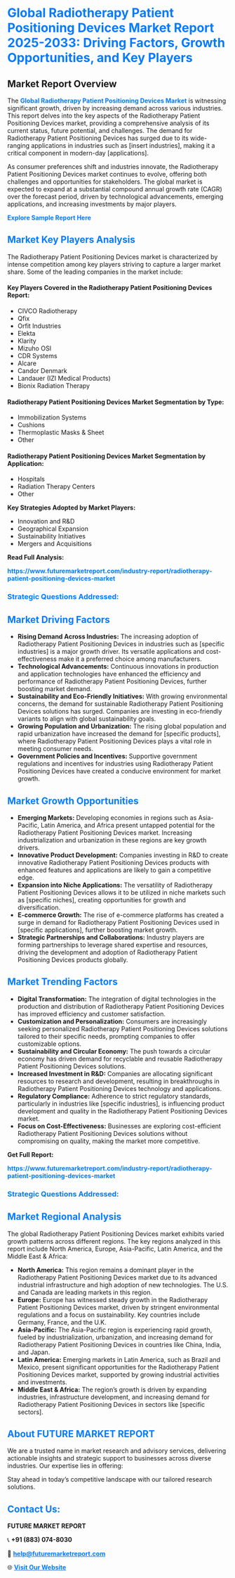 <h1 style="color: #007BFF;">Global Radiotherapy Patient Positioning Devices Market Report 2025-2033: Driving Factors, Growth Opportunities, and Key Players</h1>

<section id="overview">
<h2>Market Report Overview</h2>
<p>The <a href="https://www.futuremarketreport.com/industry-report/radiotherapy-patient-positioning-devices-market" style="color: #007BFF; text-decoration: none;"><strong>Global Radiotherapy Patient Positioning Devices Market</strong></a> is witnessing significant growth, driven by increasing demand across various industries. This report delves into the key aspects of the Radiotherapy Patient Positioning Devices market, providing a comprehensive analysis of its current status, future potential, and challenges. The demand for Radiotherapy Patient Positioning Devices has surged due to its wide-ranging applications in industries such as [insert industries], making it a critical component in modern-day [applications].</p>
<p>As consumer preferences shift and industries innovate, the Radiotherapy Patient Positioning Devices market continues to evolve, offering both challenges and opportunities for stakeholders. The global market is expected to expand at a substantial compound annual growth rate (CAGR) over the forecast period, driven by technological advancements, emerging applications, and increasing investments by major players.</p>
</section>

<section id="overview">
<p><a href="https://www.futuremarketreport.com/request-sample/reportId=27931" style="color: #007BFF; text-decoration: none;"><strong>Explore Sample Report Here</strong></a></p>
</section>

<section id="key-players">
<h2 style="color: #007BFF;">Market Key Players Analysis</h2>
<p>The Radiotherapy Patient Positioning Devices market is characterized by intense competition among key players striving to capture a larger market share. Some of the leading companies in the market include:</p>
<h4>Key Players Covered in the Radiotherapy Patient Positioning Devices Report:</h4>
<ul><li>CIVCO Radiotherapy</li><li>Qfix</li><li>Orfit Industries</li><li>Elekta</li><li>Klarity</li><li>Mizuho OSI</li><li>CDR Systems</li><li>Alcare</li><li>Candor Denmark</li><li>Landauer (IZI Medical Products)</li><li>Bionix Radiation Therapy</li></ul>
<h4>Radiotherapy Patient Positioning Devices Market Segmentation by Type:</h4>
<ul><li>Immobilization Systems</li><li>Cushions</li><li>Thermoplastic Masks &amp; Sheet</li><li>Other</li></ul>

<h4>Radiotherapy Patient Positioning Devices Market Segmentation by Application:</h4>
<ul><li>Hospitals</li><li>Radiation Therapy Centers</li><li>Other</li></ul>
<p><strong>Key Strategies Adopted by Market Players:</strong></p>
<ul>
<li>Innovation and R&D</li>
<li>Geographical Expansion</li>
<li>Sustainability Initiatives</li>
<li>Mergers and Acquisitions</li>
</ul>
</section>

<section>
<p><strong>Read Full Analysis: </strong></p><a href="https://www.futuremarketreport.com/industry-report/radiotherapy-patient-positioning-devices-market" style="color: #007BFF; text-decoration: none;"><strong>https://www.futuremarketreport.com/industry-report/radiotherapy-patient-positioning-devices-market</strong></a>
<h3 style="color: #007BFF;">Strategic Questions Addressed:</h3>
</section>

<section id="driving-factors">
<h2 style="color: #007BFF;">Market Driving Factors</h2>
<ul>
<li><strong>Rising Demand Across Industries:</strong> The increasing adoption of Radiotherapy Patient Positioning Devices in industries such as [specific industries] is a major growth driver. Its versatile applications and cost-effectiveness make it a preferred choice among manufacturers.</li>
<li><strong>Technological Advancements:</strong> Continuous innovations in production and application technologies have enhanced the efficiency and performance of Radiotherapy Patient Positioning Devices, further boosting market demand.</li>
<li><strong>Sustainability and Eco-Friendly Initiatives:</strong> With growing environmental concerns, the demand for sustainable Radiotherapy Patient Positioning Devices solutions has surged. Companies are investing in eco-friendly variants to align with global sustainability goals.</li>
<li><strong>Growing Population and Urbanization:</strong> The rising global population and rapid urbanization have increased the demand for [specific products], where Radiotherapy Patient Positioning Devices plays a vital role in meeting consumer needs.</li>
<li><strong>Government Policies and Incentives:</strong> Supportive government regulations and incentives for industries using Radiotherapy Patient Positioning Devices have created a conducive environment for market growth.</li>
</ul>
</section>

<section id="growth-opportunities">
<h2 style="color: #007BFF;">Market Growth Opportunities</h2>
<ul>
<li><strong>Emerging Markets:</strong> Developing economies in regions such as Asia-Pacific, Latin America, and Africa present untapped potential for the Radiotherapy Patient Positioning Devices market. Increasing industrialization and urbanization in these regions are key growth drivers.</li>
<li><strong>Innovative Product Development:</strong> Companies investing in R&D to create innovative Radiotherapy Patient Positioning Devices products with enhanced features and applications are likely to gain a competitive edge.</li>
<li><strong>Expansion into Niche Applications:</strong> The versatility of Radiotherapy Patient Positioning Devices allows it to be utilized in niche markets such as [specific niches], creating opportunities for growth and diversification.</li>
<li><strong>E-commerce Growth:</strong> The rise of e-commerce platforms has created a surge in demand for Radiotherapy Patient Positioning Devices used in [specific applications], further boosting market growth.</li>
<li><strong>Strategic Partnerships and Collaborations:</strong> Industry players are forming partnerships to leverage shared expertise and resources, driving the development and adoption of Radiotherapy Patient Positioning Devices products globally.</li>
</ul>
</section>

<section id="trending-factors">
<h2 style="color: #007BFF;">Market Trending Factors</h2>
<ul>
<li><strong>Digital Transformation:</strong> The integration of digital technologies in the production and distribution of Radiotherapy Patient Positioning Devices has improved efficiency and customer satisfaction.</li>
<li><strong>Customization and Personalization:</strong> Consumers are increasingly seeking personalized Radiotherapy Patient Positioning Devices solutions tailored to their specific needs, prompting companies to offer customizable options.</li>
<li><strong>Sustainability and Circular Economy:</strong> The push towards a circular economy has driven demand for recyclable and reusable Radiotherapy Patient Positioning Devices solutions.</li>
<li><strong>Increased Investment in R&D:</strong> Companies are allocating significant resources to research and development, resulting in breakthroughs in Radiotherapy Patient Positioning Devices technology and applications.</li>
<li><strong>Regulatory Compliance:</strong> Adherence to strict regulatory standards, particularly in industries like [specific industries], is influencing product development and quality in the Radiotherapy Patient Positioning Devices market.</li>
<li><strong>Focus on Cost-Effectiveness:</strong> Businesses are exploring cost-efficient Radiotherapy Patient Positioning Devices solutions without compromising on quality, making the market more competitive.</li>
</ul>
</section>

<section>
<p><strong>Get Full Report: </strong></p><a href="https://www.futuremarketreport.com/industry-report/radiotherapy-patient-positioning-devices-market" style="color: #007BFF; text-decoration: none;"><strong>https://www.futuremarketreport.com/industry-report/radiotherapy-patient-positioning-devices-market</strong></a>
<h3 style="color: #007BFF;">Strategic Questions Addressed:</h3>
</section>


<section id="regional-analysis">
<h2 style="color: #007BFF;">Market Regional Analysis</h2>
<p>The global Radiotherapy Patient Positioning Devices market exhibits varied growth patterns across different regions. The key regions analyzed in this report include North America, Europe, Asia-Pacific, Latin America, and the Middle East & Africa:</p>
<ul>
<li><strong>North America:</strong> This region remains a dominant player in the Radiotherapy Patient Positioning Devices market due to its advanced industrial infrastructure and high adoption of new technologies. The U.S. and Canada are leading markets in this region.</li>
<li><strong>Europe:</strong> Europe has witnessed steady growth in the Radiotherapy Patient Positioning Devices market, driven by stringent environmental regulations and a focus on sustainability. Key countries include Germany, France, and the U.K.</li>
<li><strong>Asia-Pacific:</strong> The Asia-Pacific region is experiencing rapid growth, fueled by industrialization, urbanization, and increasing demand for Radiotherapy Patient Positioning Devices in countries like China, India, and Japan.</li>
<li><strong>Latin America:</strong> Emerging markets in Latin America, such as Brazil and Mexico, present significant opportunities for the Radiotherapy Patient Positioning Devices market, supported by growing industrial activities and investments.</li>
<li><strong>Middle East & Africa:</strong> The region’s growth is driven by expanding industries, infrastructure development, and increasing demand for Radiotherapy Patient Positioning Devices in sectors like [specific sectors].</li>
</ul>
</section>

<footer>
<h2 style="color: #007BFF;">About FUTURE MARKET REPORT</h2>
<p>We are a trusted name in market research and advisory services, delivering actionable insights and strategic support to businesses across diverse industries. Our expertise lies in offering:</p>

<p>Stay ahead in today’s competitive landscape with our tailored research solutions.</p>

<h2 style="color: #007BFF;">Contact Us:</h2>
<p><strong>FUTURE MARKET REPORT</strong></p>
<p>📞 <strong>+91 (883) 074-8030</strong></p>
<p>📧 <strong><a href="mailto:help@futuremarketreport.com" style="color: #007BFF;">help@futuremarketreport.com</a></strong></p>
<p>🌐 <strong><a href="https://www.futuremarketreport.com/" style="color: #007BFF;">Visit Our Website</a></strong></p>
</footer>